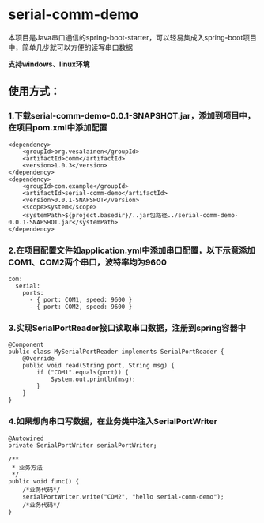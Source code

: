 # serial-comm-demo
本项目是Java串口通信的spring-boot-starter，可以轻易集成入spring-boot项目中，简单几步就可以方便的读写串口数据

**支持windows、linux环境**

## 使用方式：

### 1.下载serial-comm-demo-0.0.1-SNAPSHOT.jar，添加到项目中，在项目pom.xml中添加配置
    <dependency>
        <groupId>org.vesalainen</groupId>
        <artifactId>comm</artifactId>
        <version>1.0.3</version>
    </dependency>
    <dependency>
        <groupId>com.example</groupId>
        <artifactId>serial-comm-demo</artifactId>
        <version>0.0.1-SNAPSHOT</version>
        <scope>system</scope>
        <systemPath>${project.basedir}/..jar包路径../serial-comm-demo-0.0.1-SNAPSHOT.jar</systemPath>
    </dependency>

### 2.在项目配置文件如application.yml中添加串口配置，以下示意添加COM1、COM2两个串口，波特率均为9600
    com:
      serial:
        ports:
          - { port: COM1, speed: 9600 }
          - { port: COM2, speed: 9600 }

### 3.实现SerialPortReader接口读取串口数据，注册到spring容器中
    @Component
    public class MySerialPortReader implements SerialPortReader {
        @Override
        public void read(String port, String msg) {
            if ("COM1".equals(port)) {
                System.out.println(msg);
            } 
        }
    }

### 4.如果想向串口写数据，在业务类中注入SerialPortWriter
    
    @Autowired
    private SerialPortWriter serialPortWriter;
    
    /**
     * 业务方法
     */
    public void func() {
        /*业务代码*/
        serialPortWriter.write("COM2", "hello serial-comm-demo");
        /*业务代码*/
    }
